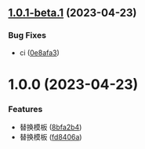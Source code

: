 ## [1.0.1-beta.1](https://github.com/abner-forever/abner-cli/compare/v1.0.0...v1.0.1-beta.1) (2023-04-23)


### Bug Fixes

* ci ([0e8afa3](https://github.com/abner-forever/abner-cli/commit/0e8afa30abefae4a0b90f2e9b98b6850c5dea7cc))

# 1.0.0 (2023-04-23)


### Features

* 替换模板 ([8bfa2b4](https://github.com/abner-forever/abner-cli/commit/8bfa2b41a9a47ab954a2808ad3b30657b324a319))
* 替换模板 ([fd8406a](https://github.com/abner-forever/abner-cli/commit/fd8406a486669e75e56dedd8d9911fbca7165085))
